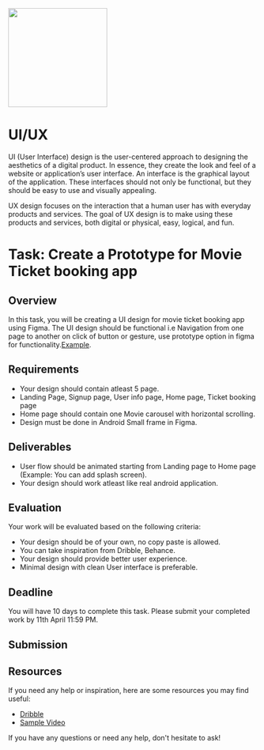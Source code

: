 <img src="https://github.com/EnigmaVSSUT/Induction-2023-2nd-year/blob/main/ui-ux/assets/uiux.gif" width="200">

# UI/UX

UI (User Interface) design is the user-centered approach to designing the aesthetics of a digital product. In essence, they create the look and feel of a website or application’s user interface. An interface is the graphical layout of the application. These interfaces should not only be functional, but they should be easy to use and visually appealing.

UX design focuses on the interaction that a human user has with everyday products and services. The goal of UX design is to make using these products and services, both digital or physical, easy, logical, and fun.

# Task: Create a Prototype for Movie Ticket booking app 

## Overview

In this task, you will be creating a UI design for movie ticket booking app using Figma. The UI design should be functional i.e Navigation from one page to another on click of button or gesture, use prototype option in figma for functionality.[Example](https://youtu.be/iBkXf6u8htI).

## Requirements

- Your design should contain atleast 5 page.
- Landing Page, Signup page, User info page, Home page, Ticket booking page
- Home page should contain one Movie carousel with horizontal scrolling.
- Design must be done in Android Small frame in Figma.

## Deliverables

- User flow should be animated starting from Landing page to Home page (Example: You can add splash screen).
- Your design should work atleast like real android application.

## Evaluation

Your work will be evaluated based on the following criteria:

- Your design should be of your own, no copy paste is allowed.
- You can take inspiration from Dribble, Behance.
- Your design should provide better user experience.
- Minimal design with clean User interface is preferable.

## Deadline

You will have 10 days to complete this task. Please submit your completed work by 11th April 11:59 PM.

## Submission

## Resources

If you need any help or inspiration, here are some resources you may find useful:

- [Dribble](https://dribbble.com/search/film-ticket-booking)
- [Sample Video](https://youtu.be/KfgS6zCTMrA)

If you have any questions or need any help, don't hesitate to ask!







